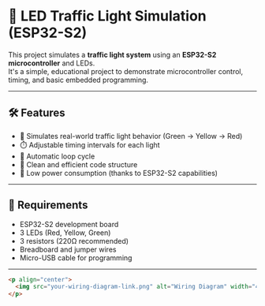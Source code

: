 
# 🚦 LED Traffic Light Simulation (ESP32-S2)

This project simulates a **traffic light system** using an **ESP32-S2 microcontroller** and LEDs.  
It's a simple, educational project to demonstrate microcontroller control, timing, and basic embedded programming.

---

## 🛠️ Features
- 🚥 Simulates real-world traffic light behavior (Green → Yellow → Red)
- ⏱️ Adjustable timing intervals for each light
- 🔄 Automatic loop cycle
- 🧹 Clean and efficient code structure
- 🔌 Low power consumption (thanks to ESP32-S2 capabilities)

---

## 🧰 Requirements
- ESP32-S2 development board
- 3 LEDs (Red, Yellow, Green)
- 3 resistors (220Ω recommended)
- Breadboard and jumper wires
- Micro-USB cable for programming

---



```html
<p align="center">
  <img src="your-wiring-diagram-link.png" alt="Wiring Diagram" width="400">
</p>
